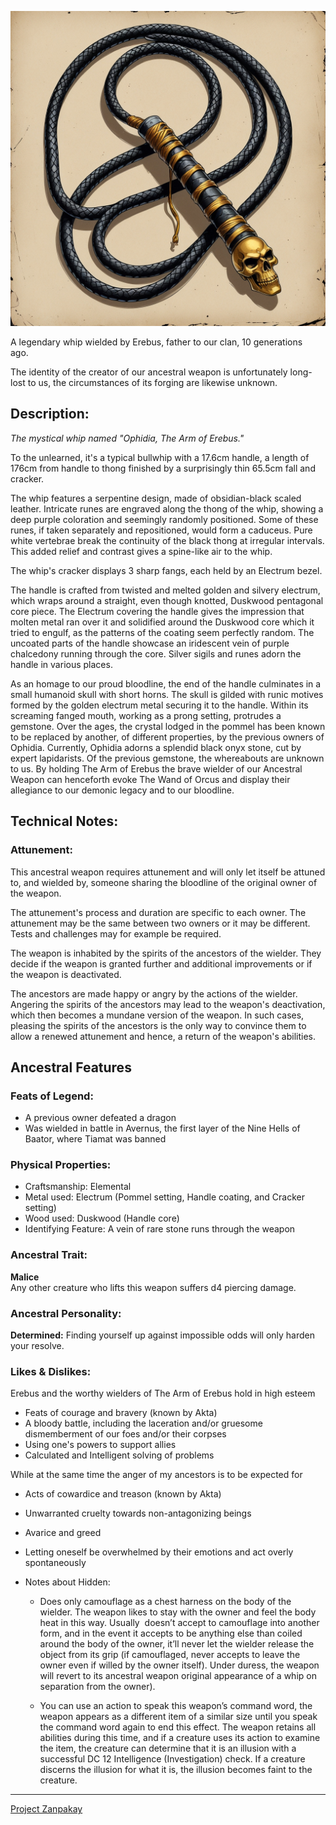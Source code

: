 ![Ophidia - v.1.1](src-umbroscriptorium/Ophidia%20-%20v.1.1.jpg)

A legendary whip wielded by Erebus, father to our clan, 10 generations ago.  

The identity of the creator of our ancestral weapon is unfortunately long-lost to us, the circumstances of its forging are likewise unknown. 
 
## Description:

*The mystical whip named "Ophidia, The Arm of Erebus."* 

To the unlearned, it's a typical bullwhip with a 17.6cm handle, a length of 176cm from handle to thong finished by a surprisingly thin 65.5cm fall and cracker. 

The whip features a serpentine design, made of obsidian-black scaled leather. Intricate runes are engraved along the thong of the whip, showing a deep purple coloration and seemingly randomly positioned. Some of these runes, if taken separately and repositioned, would form a caduceus. Pure white vertebrae break the continuity of the black thong at irregular intervals. This added relief and contrast gives a spine-like air to the whip.

The whip's cracker displays 3 sharp fangs, each held by an Electrum bezel.

The handle is crafted from twisted and melted golden and silvery electrum, which wraps around a straight, even though knotted, Duskwood pentagonal core piece. The Electrum covering the handle gives the impression that molten metal ran over it and solidified around the Duskwood core which it tried to engulf, as the patterns of the coating seem perfectly random. The uncoated parts of the handle showcase an iridescent vein of purple chalcedony running through the core. Silver sigils and runes adorn the handle in various places. 

As an homage to our proud bloodline, the end of the handle culminates in a small humanoid skull with short horns. The skull is gilded with runic motives formed by the golden electrum metal securing it to the handle. Within its screaming fanged mouth, working as a prong setting, protrudes a gemstone. Over the ages, the crystal lodged in the pommel has been known to be replaced by another, of different properties, by the previous owners of Ophidia. Currently, Ophidia adorns a splendid black onyx stone, cut by expert lapidarists. Of the previous gemstone, the whereabouts are unknown to us. By holding The Arm of Erebus the brave wielder of our Ancestral Weapon can henceforth evoke The Wand of Orcus and display their allegiance to our demonic legacy and to our bloodline.

  

## Technical Notes:

### **Attunement:**
This ancestral weapon requires attunement and will only let itself be attuned to, and wielded by, someone sharing the bloodline of the original owner of the weapon.

The attunement's process and duration are specific to each owner. The attunement may be the same between two owners or it may be different. Tests and challenges may for example be required. 

The weapon is inhabited by the spirits of the ancestors of the wielder. They decide if the weapon is granted further and additional improvements or if the weapon is deactivated.

The ancestors are made happy or angry by the actions of the wielder. Angering the spirits of the ancestors may lead to the weapon's deactivation, which then becomes a mundane version of the weapon. In such cases, pleasing the spirits of the ancestors is the only way to convince them to allow a renewed attunement and hence, a return of the weapon's abilities.

## Ancestral Features
### **Feats of Legend:**
- A previous owner defeated a dragon 
- Was wielded in battle in Avernus, the first layer of the Nine Hells of Baator, where Tiamat was banned       

### **Physical Properties:**
- Craftsmanship: Elemental
- Metal used: Electrum (Pommel setting, Handle coating, and Cracker setting)
- Wood used: Duskwood (Handle core)   
- Identifying Feature: A vein of rare stone runs through the weapon 
    
### **Ancestral Trait:**        
**Malice**  
Any other creature who lifts this weapon suffers d4 piercing damage.

### **Ancestral Personality:**
**Determined:**
Finding yourself up against impossible odds will only harden your resolve.

### **Likes & Dislikes:**

Erebus and the worthy wielders of The Arm of Erebus hold in high esteem
- Feats of courage and bravery (known by Akta)
- A bloody battle, including the laceration and/or gruesome dismemberment of our foes and/or their corpses    
- Using one's powers to support allies
- Calculated and Intelligent solving of problems
  
While at the same time the anger of my ancestors is to be expected for
- Acts of cowardice and treason (known by Akta)
- Unwarranted cruelty towards non-antagonizing beings
- Avarice and greed
- Letting oneself be overwhelmed by their emotions and act overly spontaneously


- Notes about Hidden:  
    - Does only camouflage as a chest harness on the body of the wielder. The weapon likes to stay with the owner and feel the body heat in this way. Usually  doesn’t accept to camouflage into another form, and in the event it accepts to be anything else than coiled around the body of the owner, it’ll never let the wielder release the object from its grip (if camouflaged, never accepts to leave the owner even if willed by the owner itself). Under duress, the weapon will revert to its ancestral weapon original appearance of a whip on separation from the owner). 
    
	- You can use an action to speak this weapon’s command word, the weapon appears as a different item of a similar size until you speak the command word again to end this effect. The weapon retains all abilities during this time, and if a creature uses its action to examine the item, the creature can determine that it is an illusion with a successful DC 12 Intelligence (Investigation) check. If a creature discerns the illusion for what it is, the illusion becomes faint to the creature. 

--- 

[Project Zanpakay](../Notebookomicon-WIP/Project%20Zanpakay.md)

